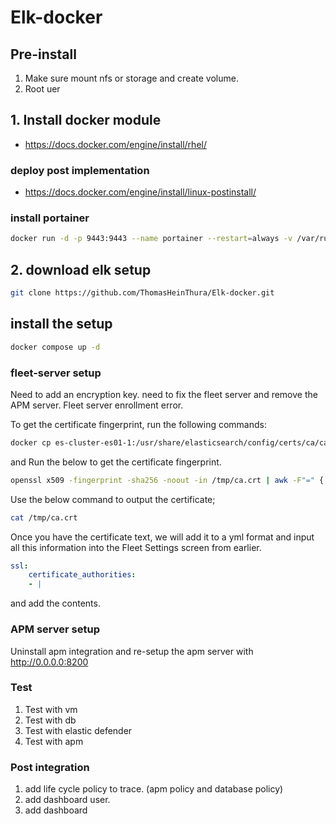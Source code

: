 # Elk-docker

## Pre-install
1. Make sure mount nfs or storage and create volume. 
2. Root uer

## 1. Install docker module 
- https://docs.docker.com/engine/install/rhel/

### deploy post implementation 
- https://docs.docker.com/engine/install/linux-postinstall/

### install portainer
```sh
docker run -d -p 9443:9443 --name portainer --restart=always -v /var/run/docker.sock:/var/run/docker.sock -v portainer_data:/data portainer/portainer-ce:2.21.4
```

## 2. download elk setup 
```zsh
git clone https://github.com/ThomasHeinThura/Elk-docker.git
```

## install the setup 
```sh 
docker compose up -d
```

### fleet-server setup 
Need to add an encryption key. need to fix the fleet server and remove the APM server. Fleet server enrollment error.

To get the certificate fingerprint, run the following commands:

```zsh
docker cp es-cluster-es01-1:/usr/share/elasticsearch/config/certs/ca/ca.crt /tmp/.
```
and Run the below to get the certificate fingerprint.

```zsh
openssl x509 -fingerprint -sha256 -noout -in /tmp/ca.crt | awk -F"=" {' print $2 '} | sed s/://g
```
Use the below command to output the certificate;
```zsh
cat /tmp/ca.crt
```

Once you have the certificate text, we will add it to a yml format and input all this information into the Fleet Settings screen from earlier.

```yml
ssl:
    certificate_authorities:
    - |
```
and add the contents. 

### APM server setup 
Uninstall apm integration and re-setup the apm server with http://0.0.0.0:8200


### Test 
1. Test with vm 
2. Test with db 
3. Test with elastic defender
4. Test with apm

### Post integration
1. add life cycle policy to trace. (apm policy and database policy)
2. add dashboard user. 
3. add dashboard